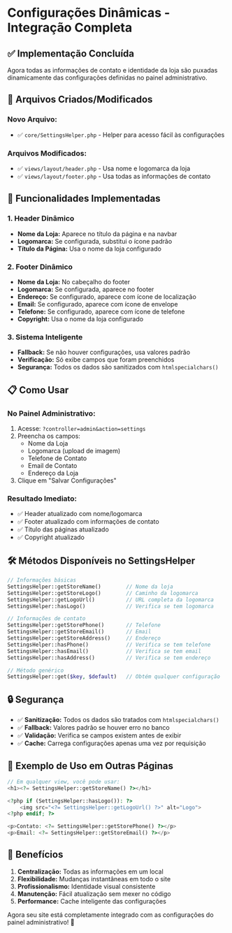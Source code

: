 # Configurações Dinâmicas - Integração Completa

## ✅ Implementação Concluída

Agora todas as informações de contato e identidade da loja são puxadas dinamicamente das configurações definidas no painel administrativo.

## 🔧 Arquivos Criados/Modificados

### **Novo Arquivo:**
- ✅ `core/SettingsHelper.php` - Helper para acesso fácil às configurações

### **Arquivos Modificados:**
- ✅ `views/layout/header.php` - Usa nome e logomarca da loja
- ✅ `views/layout/footer.php` - Usa todas as informações de contato

## 🎯 Funcionalidades Implementadas

### **1. Header Dinâmico**
- **Nome da Loja:** Aparece no título da página e na navbar
- **Logomarca:** Se configurada, substitui o ícone padrão
- **Título da Página:** Usa o nome da loja configurado

### **2. Footer Dinâmico**
- **Nome da Loja:** No cabeçalho do footer
- **Logomarca:** Se configurada, aparece no footer
- **Endereço:** Se configurado, aparece com ícone de localização
- **Email:** Se configurado, aparece com ícone de envelope
- **Telefone:** Se configurado, aparece com ícone de telefone
- **Copyright:** Usa o nome da loja configurado

### **3. Sistema Inteligente**
- **Fallback:** Se não houver configurações, usa valores padrão
- **Verificação:** Só exibe campos que foram preenchidos
- **Segurança:** Todos os dados são sanitizados com `htmlspecialchars()`

## 📋 Como Usar

### **No Painel Administrativo:**
1. Acesse: `?controller=admin&action=settings`
2. Preencha os campos:
   - Nome da Loja
   - Logomarca (upload de imagem)
   - Telefone de Contato
   - Email de Contato
   - Endereço da Loja
3. Clique em "Salvar Configurações"

### **Resultado Imediato:**
- ✅ Header atualizado com nome/logomarca
- ✅ Footer atualizado com informações de contato
- ✅ Título das páginas atualizado
- ✅ Copyright atualizado

## 🛠️ Métodos Disponíveis no SettingsHelper

```php
// Informações básicas
SettingsHelper::getStoreName()        // Nome da loja
SettingsHelper::getStoreLogo()        // Caminho da logomarca
SettingsHelper::getLogoUrl()          // URL completa da logomarca
SettingsHelper::hasLogo()             // Verifica se tem logomarca

// Informações de contato
SettingsHelper::getStorePhone()       // Telefone
SettingsHelper::getStoreEmail()       // Email
SettingsHelper::getStoreAddress()     // Endereço
SettingsHelper::hasPhone()            // Verifica se tem telefone
SettingsHelper::hasEmail()            // Verifica se tem email
SettingsHelper::hasAddress()          // Verifica se tem endereço

// Método genérico
SettingsHelper::get($key, $default)   // Obtém qualquer configuração
```

## 🔒 Segurança

- ✅ **Sanitização:** Todos os dados são tratados com `htmlspecialchars()`
- ✅ **Fallback:** Valores padrão se houver erro no banco
- ✅ **Validação:** Verifica se campos existem antes de exibir
- ✅ **Cache:** Carrega configurações apenas uma vez por requisição

## 🎨 Exemplo de Uso em Outras Páginas

```php
// Em qualquer view, você pode usar:
<h1><?= SettingsHelper::getStoreName() ?></h1>

<?php if (SettingsHelper::hasLogo()): ?>
    <img src="<?= SettingsHelper::getLogoUrl() ?>" alt="Logo">
<?php endif; ?>

<p>Contato: <?= SettingsHelper::getStorePhone() ?></p>
<p>Email: <?= SettingsHelper::getStoreEmail() ?></p>
```

## 🚀 Benefícios

1. **Centralização:** Todas as informações em um local
2. **Flexibilidade:** Mudanças instantâneas em todo o site
3. **Profissionalismo:** Identidade visual consistente
4. **Manutenção:** Fácil atualização sem mexer no código
5. **Performance:** Cache inteligente das configurações

Agora seu site está completamente integrado com as configurações do painel administrativo! 🎉
